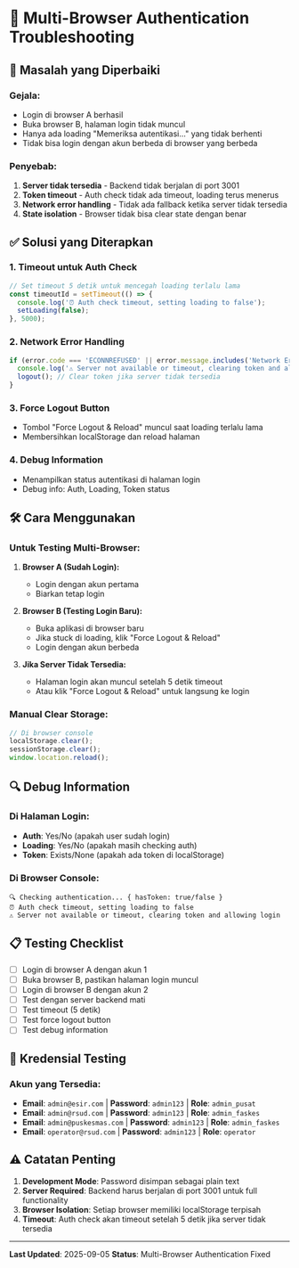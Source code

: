 # 🔧 Multi-Browser Authentication Troubleshooting

## 🚨 **Masalah yang Diperbaiki**

### **Gejala:**
- Login di browser A berhasil
- Buka browser B, halaman login tidak muncul
- Hanya ada loading "Memeriksa autentikasi..." yang tidak berhenti
- Tidak bisa login dengan akun berbeda di browser yang berbeda

### **Penyebab:**
1. **Server tidak tersedia** - Backend tidak berjalan di port 3001
2. **Token timeout** - Auth check tidak ada timeout, loading terus menerus
3. **Network error handling** - Tidak ada fallback ketika server tidak tersedia
4. **State isolation** - Browser tidak bisa clear state dengan benar

## ✅ **Solusi yang Diterapkan**

### 1. **Timeout untuk Auth Check**
```javascript
// Set timeout 5 detik untuk mencegah loading terlalu lama
const timeoutId = setTimeout(() => {
  console.log('⏰ Auth check timeout, setting loading to false');
  setLoading(false);
}, 5000);
```

### 2. **Network Error Handling**
```javascript
if (error.code === 'ECONNREFUSED' || error.message.includes('Network Error') || error.code === 'ECONNABORTED') {
  console.log('⚠️ Server not available or timeout, clearing token and allowing login');
  logout(); // Clear token jika server tidak tersedia
}
```

### 3. **Force Logout Button**
- Tombol "Force Logout & Reload" muncul saat loading terlalu lama
- Membersihkan localStorage dan reload halaman

### 4. **Debug Information**
- Menampilkan status autentikasi di halaman login
- Debug info: Auth, Loading, Token status

## 🛠️ **Cara Menggunakan**

### **Untuk Testing Multi-Browser:**

1. **Browser A (Sudah Login):**
   - Login dengan akun pertama
   - Biarkan tetap login

2. **Browser B (Testing Login Baru):**
   - Buka aplikasi di browser baru
   - Jika stuck di loading, klik "Force Logout & Reload"
   - Login dengan akun berbeda

3. **Jika Server Tidak Tersedia:**
   - Halaman login akan muncul setelah 5 detik timeout
   - Atau klik "Force Logout & Reload" untuk langsung ke login

### **Manual Clear Storage:**
```javascript
// Di browser console
localStorage.clear();
sessionStorage.clear();
window.location.reload();
```

## 🔍 **Debug Information**

### **Di Halaman Login:**
- **Auth**: Yes/No (apakah user sudah login)
- **Loading**: Yes/No (apakah masih checking auth)
- **Token**: Exists/None (apakah ada token di localStorage)

### **Di Browser Console:**
```
🔍 Checking authentication... { hasToken: true/false }
⏰ Auth check timeout, setting loading to false
⚠️ Server not available or timeout, clearing token and allowing login
```

## 📋 **Testing Checklist**

- [ ] Login di browser A dengan akun 1
- [ ] Buka browser B, pastikan halaman login muncul
- [ ] Login di browser B dengan akun 2
- [ ] Test dengan server backend mati
- [ ] Test timeout (5 detik)
- [ ] Test force logout button
- [ ] Test debug information

## 🚀 **Kredensial Testing**

### **Akun yang Tersedia:**
- **Email**: `admin@esir.com` | **Password**: `admin123` | **Role**: `admin_pusat`
- **Email**: `admin@rsud.com` | **Password**: `admin123` | **Role**: `admin_faskes`
- **Email**: `admin@puskesmas.com` | **Password**: `admin123` | **Role**: `admin_faskes`
- **Email**: `operator@rsud.com` | **Password**: `admin123` | **Role**: `operator`

## ⚠️ **Catatan Penting**

1. **Development Mode**: Password disimpan sebagai plain text
2. **Server Required**: Backend harus berjalan di port 3001 untuk full functionality
3. **Browser Isolation**: Setiap browser memiliki localStorage terpisah
4. **Timeout**: Auth check akan timeout setelah 5 detik jika server tidak tersedia

---
**Last Updated**: 2025-09-05
**Status**: Multi-Browser Authentication Fixed
